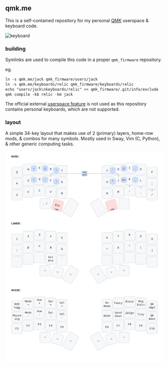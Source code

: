 ## qmk.me
This is a self-contained repository for my personal [QMK](https://github.com/qmk/qmk_firmware) userspace & keyboard code.

![keyboard](https://i.imgur.com/s0dN0JD.jpeg)

### building
Symlinks are used to compile this code in a proper `qmk_firmware` repository.

eg.
```shell
ln -s qmk.me/jack qmk_firmware/users/jack
ln -s qmk.me/keyboards/relic qmk_firmware/keyboards/relic
echo "users/jack\nkeyboards/relic" >> qmk_firmware/.git/info/exclude
qmk compile -kb relic -km jack
```
The official external [userspace feature](https://docs.qmk.fm/newbs_external_userspace)  is not used as this repository contains personal keyboards, which are not supported.

### layout
A simple 34-key layout that makes use of 2 (primary) layers, home-row mods, & combos for many symbols. Mostly used in Sway, Vim (C, Python), & other generic computing tasks.

![layout](util/layout.svg)
